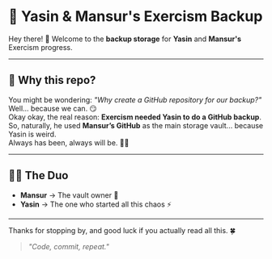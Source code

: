 # 🚀 Yasin & Mansur's Exercism Backup  

Hey there! 👋 Welcome to the **backup storage** for **Yasin** and **Mansur's** Exercism progress.  

---

## 💾 Why this repo?  
You might be wondering: *"Why create a GitHub repository for our backup?"*  
Well… because we can. 😏  
Okay okay, the real reason: **Exercism needed Yasin to do a GitHub backup**.  
So, naturally, he used **Mansur’s GitHub** as the main storage vault... because Yasin is weird.  
Always has been, always will be. 🤷‍♂️  

---

## 🧑‍💻 The Duo
- **Mansur** → The vault owner 🔑  
- **Yasin** → The one who started all this chaos ⚡  

---

Thanks for stopping by, and good luck if you actually read all this. 🍀  

> *"Code, commit, repeat."*
